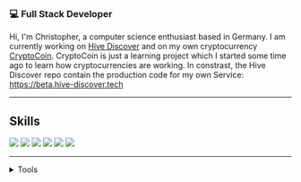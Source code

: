 ### 💻 Full Stack Developer
Hi, 
I'm Christopher, a computer science enthusiast based in Germany. I am currently working on [Hive Discover](https://github.com/hive-discover) and on my own cryptocurrency [CryptoCoin](https://github.com/Christopher-06/Crypto-Coin). CryptoCoin is just a learning project which I started some time ago to learn how cryptocurrencies are working. In constrast, the Hive Discover repo contain the production code for my own Service: https://beta.hive-discover.tech
***

## Skills 
<img src="https://img.shields.io/badge/Web-%20CSS%2C%20ASP.NET%2C%20Django-red?style=for-the-badge" />
<img src="https://img.shields.io/badge/C%23-SERVER%2C%20DESKTOP%2C%20GAMES%2C%20APPS-brightgreen?style=for-the-badge" />
<img src="https://img.shields.io/badge/PYTHON-SERVER%2C ML%2C Blockchain%2C AI%2C ROBOTICS-brightgreen?style=for-the-badge" />
<img src="https://img.shields.io/badge/C++-SERVER%2C Arduino-brightgreen?style=for-the-badge" />
<img src="https://img.shields.io/badge/Node JS-SERVER%2CDesktop%2CBlockchain-brightgreen?style=for-the-badge" />

<img src="https://img.shields.io/badge/OS-WINDOWS%2C%20LINUX-yellow?style=for-the-badge" />

***


<details>
  <summary>Tools</summary> 
  
  - VS Code and Visual Studio
  - Arduino IDE
  - Unity
  - Blender, Gimp and Canva
  - Office365
  - Postman
</details>

